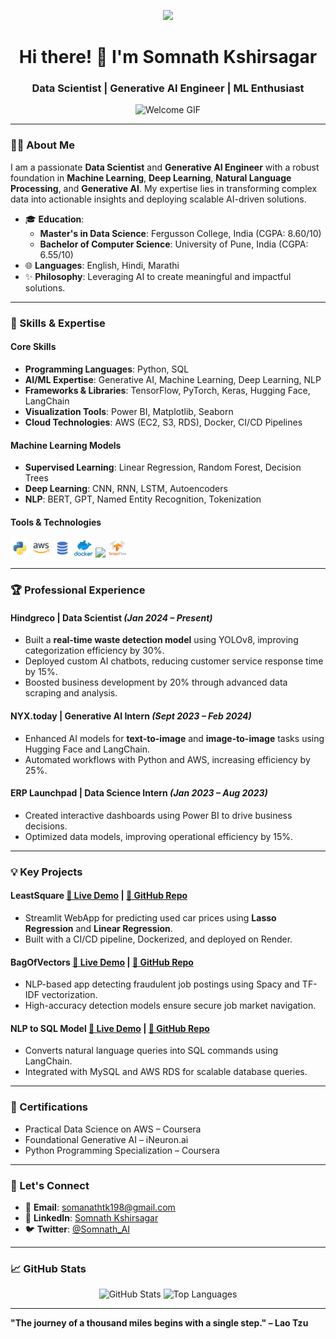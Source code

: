 <p align="center">
  <a href="#"><img src="https://readme-typing-svg.herokuapp.com/?lines=Hi,+Welcome+to+My+GitHub!;I+am+a+Data+Scientist+and+Generative+AI+Engineer;&font=Rancho&center=true&width=650&height=70&color=00D7FF&vCenter=true&size=40"></a>
</p>

<h1 align="center">Hi there! 👋 I'm Somnath Kshirsagar</h1>
<h3 align="center">Data Scientist | Generative AI Engineer | ML Enthusiast</h3>

<p align="center">
  <img src="https://github.com/somanathkshirsagar/somanathkshirsagar/blob/main/assets/icons/NvL.gif" width="600" height="300" alt="Welcome GIF">
</p>

---

### 🧑‍💻 About Me

I am a passionate **Data Scientist** and **Generative AI Engineer** with a robust foundation in **Machine Learning**, **Deep Learning**, **Natural Language Processing**, and **Generative AI**. My expertise lies in transforming complex data into actionable insights and deploying scalable AI-driven solutions.

- 🎓 **Education**:
  - **Master's in Data Science**: Fergusson College, India (CGPA: 8.60/10)
  - **Bachelor of Computer Science**: University of Pune, India (CGPA: 6.55/10)
- 🌐 **Languages**: English, Hindi, Marathi
- ✨ **Philosophy**: Leveraging AI to create meaningful and impactful solutions.

---

### 🔧 Skills & Expertise

#### **Core Skills**
- **Programming Languages**: Python, SQL
- **AI/ML Expertise**: Generative AI, Machine Learning, Deep Learning, NLP
- **Frameworks & Libraries**: TensorFlow, PyTorch, Keras, Hugging Face, LangChain
- **Visualization Tools**: Power BI, Matplotlib, Seaborn
- **Cloud Technologies**: AWS (EC2, S3, RDS), Docker, CI/CD Pipelines

#### **Machine Learning Models**
- **Supervised Learning**: Linear Regression, Random Forest, Decision Trees
- **Deep Learning**: CNN, RNN, LSTM, Autoencoders
- **NLP**: BERT, GPT, Named Entity Recognition, Tokenization

#### **Tools & Technologies**
<code><img height="30" src="https://raw.githubusercontent.com/github/explore/main/topics/python/python.png"></code>
<code><img height="30" src="https://raw.githubusercontent.com/github/explore/main/topics/aws/aws.png"></code>
<code><img height="30" src="https://raw.githubusercontent.com/github/explore/main/topics/sql/sql.png"></code>
<code><img height="30" src="https://raw.githubusercontent.com/github/explore/main/topics/docker/docker.png"></code>
<code><img height="30" src="https://raw.githubusercontent.com/github/explore/main/topics/pandas/pandas.png"></code>
<code><img height="30" src="https://raw.githubusercontent.com/github/explore/main/topics/tensorflow/tensorflow.png"></code>

---

### 🏆 Professional Experience

#### **Hindgreco | Data Scientist** *(Jan 2024 – Present)*
- Built a **real-time waste detection model** using YOLOv8, improving categorization efficiency by 30%.
- Deployed custom AI chatbots, reducing customer service response time by 15%.
- Boosted business development by 20% through advanced data scraping and analysis.

#### **NYX.today | Generative AI Intern** *(Sept 2023 – Feb 2024)*
- Enhanced AI models for **text-to-image** and **image-to-image** tasks using Hugging Face and LangChain.
- Automated workflows with Python and AWS, increasing efficiency by 25%.

#### **ERP Launchpad | Data Science Intern** *(Jan 2023 – Aug 2023)*
- Created interactive dashboards using Power BI to drive business decisions.
- Optimized data models, improving operational efficiency by 15%.

---

### 💡 Key Projects

#### **LeastSquare** [🔗 Live Demo](https://leastsquare-yv4q.onrender.com/) | [📂 GitHub Repo](#)
- Streamlit WebApp for predicting used car prices using **Lasso Regression** and **Linear Regression**.
- Built with a CI/CD pipeline, Dockerized, and deployed on Render.

#### **BagOfVectors** [🔗 Live Demo](https://bagofvectors.onrender.com/) | [📂 GitHub Repo](#)
- NLP-based app detecting fraudulent job postings using Spacy and TF-IDF vectorization.
- High-accuracy detection models ensure secure job market navigation.

#### **NLP to SQL Model** [🔗 Live Demo](https://nlptosql-yrooh3gostfxtqqppqcmqs.streamlit.app/) | [📂 GitHub Repo](#)
- Converts natural language queries into SQL commands using LangChain.
- Integrated with MySQL and AWS RDS for scalable database queries.

---

### 📜 Certifications
- Practical Data Science on AWS – Coursera
- Foundational Generative AI – iNeuron.ai
- Python Programming Specialization – Coursera

---

### 🤝 Let's Connect
- 📧 **Email**: somanathtk198@gmail.com
- 🔗 **LinkedIn**: [Somnath Kshirsagar](https://www.linkedin.com/in/somnath-kshirsagar-b73ba2212/)
- 🐦 **Twitter**: [@Somnath_AI](#)

---

### 📈 GitHub Stats
<p align="center">
  <img src="https://github-readme-stats.vercel.app/api?username=somanathkshirsagar&show_icons=true&theme=radical" alt="GitHub Stats">
  <img src="https://github-readme-stats.vercel.app/api/top-langs/?username=somanathkshirsagar&layout=compact&theme=radical" alt="Top Languages">
</p>

---

**"The journey of a thousand miles begins with a single step." – Lao Tzu**
